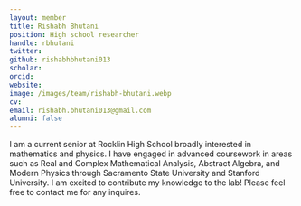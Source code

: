```yaml
---
layout: member
title: Rishabh Bhutani
position: High school researcher
handle: rbhutani
twitter:
github: rishabhbhutani013
scholar:
orcid:
website:
image: /images/team/rishabh-bhutani.webp
cv:
email: rishabh.bhutani013@gmail.com
alumni: false
---
```


I am a current senior at Rocklin High School broadly interested in mathematics and physics. I have engaged in advanced coursework in areas such as Real and Complex Mathematical Analysis, Abstract Algebra, and Modern Physics through Sacramento State University and Stanford University. I am excited to contribute my knowledge to the lab! Please feel free to contact me for any inquires.  
